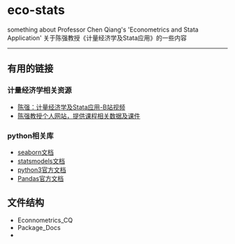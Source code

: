 # eco-stats

something about Professor Chen Qiang's 'Econometrics and Stata Application' 
关于陈强教授《计量经济学及Stata应用》的一些内容

---
## 有用的链接

### 计量经济学相关资源
- [陈强：计量经济学及Stata应用-B站视频](https://www.bilibili.com/video/BV19i4y1t7WZ/?spm_id_from=333.337.search-card.all.click&vd_source=ccf59e2d27d8396cd8645be81c359035)
- [陈强教授个人网站，提供课程相关数据及课件](http://www.econometrics-stata.com/)
### python相关库
- [seaborn文档](https://seaborn.pydata.org/)
- [statsmodels文档](https://www.statsmodels.org/stable/index.html)
- [python3官方文档](https://docs.python.org/zh-cn/3/)
- [Pandas官方文档](https://pandas.pydata.org/pandas-docs/stable/index.html)

## 文件结构

- Econnometrics_CQ
- Package_Docs
- 


